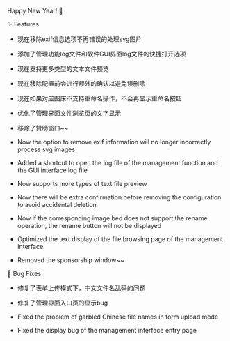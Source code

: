 Happy New Year! 🎉

✨ Features

- 现在移除exif信息选项不再错误的处理svg图片
- 添加了管理功能log文件和软件GUI界面log文件的快捷打开选项
- 现在支持更多类型的文本文件预览
- 现在移除配置前会进行额外的确认以避免误删除
- 现在如果对应图床不支持重命名操作，不会再显示重命名按钮
- 优化了管理界面文件浏览页的文字显示
- 移除了赞助窗口~~

- Now the option to remove exif information will no longer incorrectly process svg images
- Added a shortcut to open the log file of the management function and the GUI interface log file
- Now supports more types of text file preview
- Now there will be extra confirmation before removing the configuration to avoid accidental deletion
- Now if the corresponding image bed does not support the rename operation, the rename button will not be displayed
- Optimized the text display of the file browsing page of the management interface
- Removed the sponsorship window~~

🐛 Bug Fixes

- 修复了表单上传模式下，中文文件名乱码的问题
- 修复了管理界面入口页的显示bug

- Fixed the problem of garbled Chinese file names in form upload mode
- Fixed the display bug of the management interface entry page
